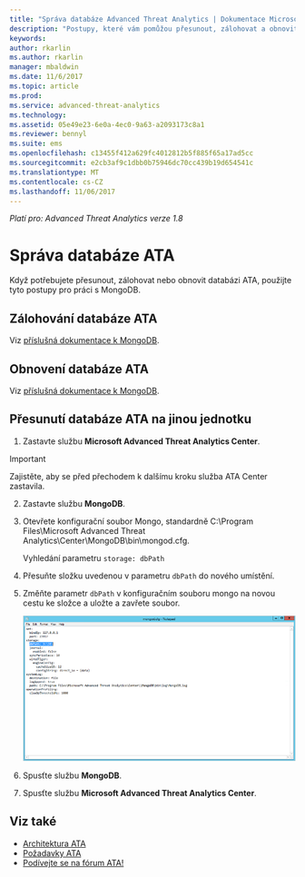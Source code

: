 ```yaml
---
title: "Správa databáze Advanced Threat Analytics | Dokumentace Microsoftu"
description: "Postupy, které vám pomůžou přesunout, zálohovat a obnovit databázi ATA"
keywords: 
author: rkarlin
ms.author: rkarlin
manager: mbaldwin
ms.date: 11/6/2017
ms.topic: article
ms.prod: 
ms.service: advanced-threat-analytics
ms.technology: 
ms.assetid: 05e49e23-6e0a-4ec0-9a63-a2093173c8a1
ms.reviewer: bennyl
ms.suite: ems
ms.openlocfilehash: c13455f412a629fc4012812b5f885f65a17ad5cc
ms.sourcegitcommit: e2cb3af9c1dbb0b75946dc70cc439b19d654541c
ms.translationtype: MT
ms.contentlocale: cs-CZ
ms.lasthandoff: 11/06/2017
---
```

*Platí pro: Advanced Threat Analytics verze 1.8*



# <a name="ata-database-management"></a>Správa databáze ATA
Když potřebujete přesunout, zálohovat nebo obnovit databázi ATA, použijte tyto postupy pro práci s MongoDB.

## <a name="backing-up-the-ata-database"></a>Zálohování databáze ATA
Viz [příslušná dokumentace k MongoDB](http://docs.mongodb.org/manual/administration/backup/).

## <a name="restoring-the-ata-database"></a>Obnovení databáze ATA
Viz [příslušná dokumentace k MongoDB](http://docs.mongodb.org/manual/administration/backup/).

## <a name="moving-the-ata-database-to-another-drive"></a>Přesunutí databáze ATA na jinou jednotku

1.  Zastavte službu **Microsoft Advanced Threat Analytics Center**.
> [!Important] 
> Zajistěte, aby se před přechodem k dalšímu kroku služba ATA Center zastavila.

2.  Zastavte službu **MongoDB**.

3.  Otevřete konfigurační soubor Mongo, standardně C:\Program Files\Microsoft Advanced Threat Analytics\Center\MongoDB\bin\mongod.cfg.

    Vyhledání parametru `storage: dbPath`

4.  Přesuňte složku uvedenou v parametru `dbPath` do nového umístění.

5.  Změňte parametr `dbPath` v konfiguračním souboru mongo na novou cestu ke složce a uložte a zavřete soubor.

    ![Úprava konfigurační image MongoDB](media/ATA-mongoDB-moveDB.png)

6.  Spusťte službu **MongoDB**.

7. Spusťte službu **Microsoft Advanced Threat Analytics Center**.

## <a name="see-also"></a>Viz také
- [Architektura ATA](ata-architecture.md)
- [Požadavky ATA](ata-prerequisites.md)
- [Podívejte se na fórum ATA!](https://social.technet.microsoft.com/Forums/security/home?forum=mata)

